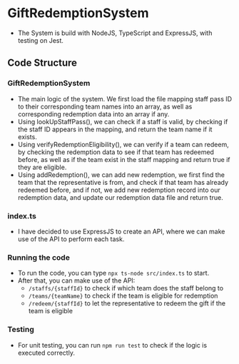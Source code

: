 # GiftRedemptionSystem
 - The System is build with NodeJS, TypeScript and ExpressJS, with testing on Jest.

## Code Structure
### GiftRedemptionSystem
 - The main logic of the system. We first load the file mapping staff pass ID to their corresponding team names into an array, as well as corresponding redemption data into an array if any.
 - Using lookUpStaffPass(), we can check if a staff is valid, by checking if the staff ID appears in the mapping, and return the team name if it exists.
 - Using verifyRedemptionEligibility(), we can verify if a team can redeem, by checking the redemption data to see if that team has redeemed before, as well as if the team exist in the staff mapping and return true if they are eligible.
 - Using addRedemption(), we can add new redemption, we first find the team that the representative is from, and check if that team has already redeemed before, and if not, we add new redemption record into our redemption data, and update our redemption data file and return true.

### index.ts
 - I have decided to use ExpressJS to create an API, where we can make use of the API to perform each task.

### Running the code
- To run the code, you can type `npx ts-node src/index.ts` to start.
- After that, you can make use of the API:
  - `/staffs/{staffId}` to check if which team does the staff belong to
  - `/teams/{teamName}` to check if the team is eligible for redemption
  - `/redeem/{staffId}` to let the representative to redeem the gift if the team is eligible
 
### Testing
- For unit testing, you can run `npm run test` to check if the logic is executed correctly.
